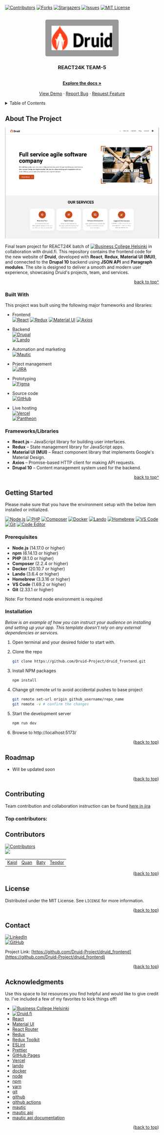 <!-- Improved compatibility of back to top link: See: https://github.com/othneildrew/Best-README-Template/pull/73 -->

<a id="readme-top"></a>

<!-- PROJECT SHIELDS -->
<!--
*** I'm using markdown "reference style" links for readability.
*** Reference links are enclosed in brackets [ ] instead of parentheses ( ).
*** See the bottom of this document for the declaration of the reference variables
*** for contributors-url, forks-url, etc. This is an optional, concise syntax you may use.
*** https://www.markdownguide.org/basic-syntax/#reference-style-links
-->

[![Contributors][contributors-shield]][contributors-url]
[![Forks][forks-shield]][forks-url]
[![Stargazers][stars-shield]][stars-url]
[![Issues][issues-shield]][issues-url]
[![MIT License][license-shield]][license-url]

<!-- PROJECT LOGO -->
<br />
<div align="center">
 <a href="https://github.com/Druid-Project/druid_frontend">
    <img src="https://github.com/Druid-Project/druid_frontend/raw/main/src/assets/img/druid_logo.png"
         alt="Logo"
         width="200"
         height="80"
         style="background-color: #999;padding:20px; border-radius:5px">
</a>


  <h3 align="center">REACT24K TEAM-5</h3>

  <p align="center">
    <br />
    <a href="https://github.com/Druid-Project/druid_frontend"><strong>Explore the docs »</strong></a>
    <br />
    <br />
    <a href="https://github.com/Druid-Project/druid_frontend">View Demo</a>
    ·
    <a href="https://github.com/Druid-Project/druid_frontend/issues/new?labels=bug&template=bug-report---.md">Report Bug</a>
    ·
    <a href="https://github.com/Druid-Project/druid_frontend/issues/new?labels=enhancement&template=feature-request---.md">Request Feature</a>
  </p>
</div>

<!-- TABLE OF CONTENTS -->
<details>
  <summary>Table of Contents</summary>
  <ol>
    <li>
      <a href="#about-the-project">About The Project</a>
      <ul>
        <li><a href="#built-with">Built With</a></li>
      </ul>
    </li>
    <li>
      <a href="#getting-started">Getting Started</a>
      <ul>
        <li><a href="#prerequisites">Prerequisites</a></li>
        <li><a href="#installation">Installation</a></li>
      </ul>
    </li>
    <li><a href="#usage">Usage</a></li>
    <li><a href="#roadmap">Roadmap</a></li>
    <li><a href="#contributing">Contributing</a></li>
    <li><a href="#license">License</a></li>
    <li><a href="#contact">Contact</a></li>
    <li><a href="#acknowledgments">Acknowledgments</a></li>
  </ol>
</details>

<!-- ABOUT THE PROJECT -->

## About The Project

[![druid.fi](https://github.com/Druid-Project/druid_frontend/blob/main/src/assets/img/home_screenshot.png)](https://github.com/Druid-Project/druid_frontend)

Final team project for REACT24K batch of [![Business College Helsinki][BCH]][BCH-url] in collaboration with druid.fi.
This repository contains the frontend code for the new website of **Druid**, developed with **React**, **Redux**, **Material UI (MUI)**, and connected to the **Drupal 10** backend using **JSON API** and **Paragraph modules**. The site is designed to deliver a smooth and modern user experience, showcasing Druid's projects, team, and services.

<p align="right"><a href="#readme-top">back to top^</a></p>

### Built With

This project was built using the following major frameworks and libraries:

- Frontend  
  [![React][React.js]][React-url]
  [![Redux][Redux.js]][Redux-url]
  [![Material UI][MUI.js]][MUI-url]
  [![Axios][Axios.js]][Axios-url]

- Backend  
  [![Drupal][Drupal.org]][Drupal-url]  
  [![Lando][Lando]][Lando-url]

- Automation and marketing  
  [![Mautic][Mautic]][Mautic-url]

- Prject management  
  [![JIRA][JIRA]][JIRA-url]

- Prototyping  
   [![Figma][Figma]][Figma-url]

- Source code  
  [![GitHub][GitHub]][GitHub-url]
- Live hosting  
  [![Vercel][Vercel]][Vercel-url]  
  [![Pantheon][Pantheon]][Pantheon-url]

### Frameworks/Libraries

- **React.js** – JavaScript library for building user interfaces.
- **Redux** – State management library for JavaScript apps.
- **Material UI (MUI)** – React component library that implements Google's Material Design.
- **Axios** – Promise-based HTTP client for making API requests.
- **Drupal 10** – Content management system used for the backend.

<p align="right"><a href="#readme-top">back to top^</a></p>

<!-- GETTING STARTED -->

## Getting Started

Please make sure that you have the environment setup with the below item installed or initialized.

[![Node.js][Node.js]][Node-url]
[![PHP][PHP]][PHP-url]
[![Composer][Composer]][Composer-url]
[![Docker][Docker]][Docker-url]
[![Lando][Lando]][Lando-url]
[![Homebrew][Homebrew]][Homebrew-url]
[![VS Code][VS-Code]][VS-Code-url]
[![Git][Git]][Git-url]
[![Code Editor][Code-Editor]][Code-Editor-url]

### Prerequisites

- **Node.js** (14.17.0 or higher)
- **npm** (6.14.13 or higher)
- **PHP** (8.1.0 or higher)
- **Composer** (2.2.4 or higher)
- **Docker** (20.10.7 or higher)
- **Lando** (3.6.4 or higher)
- **Homebrew** (3.3.16 or higher)
- **VS Code** (1.69.2 or higher)
- **Git** (2.33.1 or higher)

Note: For frontend node environment is required

### Installation

_Below is an example of how you can instruct your audience on installing and setting up your app. This template doesn't rely on any external dependencies or services._

1. Open terminal and your desired folder to start with.
2. Clone the repo
   ```sh
   git clone https://github.com/Druid-Project/druid_frontend.git
   ```
3. Install NPM packages
   ```sh
   npm install
   ```
4. Change git remote url to avoid accidental pushes to base project
   ```sh
   git remote set-url origin github_username/repo_name
   git remote -v # confirm the changes
   ```
5. Start the development server

   ```sh
   npm run dev
   ```

6. Browse to http://localhost:5173/

<p align="right">(<a href="#readme-top">back to top</a>)</p>

<!-- USAGE EXAMPLES -->

<!-- ## Usage -->

<!-- <p align="right">(<a href="#readme-top">back to top</a>)</p> -->

<!-- ROADMAP -->

## Roadmap

- Will be updated soon

<p align="right">(<a href="#readme-top">back to top</a>)</p>

<!-- CONTRIBUTING -->

## Contributing

Team contribution and collaboration instruction can be found [here in jira](https://quanvuong.atlassian.net/wiki/spaces/DWP/pages/262294/Teamwork+and+collaboration)

### Top contributors:

## Contributors

[![Contributors](https://img.shields.io/github/contributors/Druid-Project/druid_frontend?style=flat-square)](https://github.com/Druid-Project/druid_frontend/graphs/contributors)  
<a href="https://github.com/Druid-Project/druid_frontend/graphs/contributors">
<img src="https://contrib.rocks/image?repo=Druid-Project/druid_frontend" />
</a>

|                                         |                                         |                                     |                                     |
| --------------------------------------- | --------------------------------------- | ----------------------------------- | ----------------------------------- |
| [Kajol](https://github.com/the-sankari) | [Quan](https://github.com/quanvuongday) | [Baty](https://github.com/Betty033) | [Teodor](https://github.com/benteo) |

<p align="right">(<a href="#readme-top">back to top</a>)</p>

<!-- LICENSE -->

## License

Distributed under the MIT License. See `LICENSE` for more information.

<p align="right">(<a href="#readme-top">back to top</a>)</p>

<!-- CONTACT -->

## Contact

[![LinkedIn](https://img.shields.io/badge/LinkedIn-blue?style=for-the-badge&logo=linkedin&logoColor=white)](https://www.linkedin.com/in/kajol-sutra-dhar)  
[![GitHub](https://img.shields.io/badge/GitHub-gray?style=for-the-badge&logo=github&logoColor=white)](https://github.com/the-sankari)

Project Link: [https://github.com/Druid-Project/druid_frontend](https://github.com/Druid-Project/druid_frontend)

<p align="right">(<a href="#readme-top">back to top</a>)</p>

<!-- ACKNOWLEDGMENTS -->

## Acknowledgments

Use this space to list resources you find helpful and would like to give credit to. I've included a few of my favorites to kick things off!

- [![Business College Helsinki][BCH]][BCH-url]
- [![Druid.fi][Druid]][Druid-url]
- [React](https://reactjs.org/)
- [Material UI](https://mui.com/)
- [React Router](https://reactrouter.com/)
- [Redux](https://redux.js.org/)
- [Redux Toolkit](https://redux-toolkit.js.org/)
- [ESLint](https://eslint.org/)
- [Prettier](https://prettier.io/)
- [GitHub Pages](https://pages.github.com/)
- [Vercel](https://vercel.com/)
- [lando](https://lando.dev/)
- [docker](https://www.docker.com/)
- [node](https://nodejs.org/en/)
- [npm](https://www.npmjs.com/)
- [yarn](https://yarnpkg.com/)
- [git](https://git-scm.com/)
- [github](https://github.com/)
- [github actions](https://github.com/features/actions)
- [mautic](https://mautic.org/)
- [mautic api](https://mautic.org/api/)
- [mautic api documentation](https://mautic.org/api/docs/)

<p align="right">(<a href="#readme-top">back to top</a>)</p>

<!-- MARKDOWN LINKS & IMAGES -->
<!-- https://www.markdownguide.org/basic-syntax/#reference-style-links -->

[contributors-shield]: https://img.shields.io/github/contributors/Druid-Project/druid_frontend.svg?style=for-the-badge
[contributors-url]: https://github.com/Druid-Project/druid_frontend/graphs/contributors
[forks-shield]: https://img.shields.io/github/forks/Druid-Project/druid_frontend.svg?style=for-the-badge
[forks-url]: https://github.com/Druid-Project/druid_frontend/network/members
[stars-shield]: https://img.shields.io/github/stars/Druid-Project/druid_frontend.svg?style=for-the-badge
[stars-url]: https://github.com/Druid-Project/druid_frontend/stargazers
[issues-shield]: https://img.shields.io/github/issues/Druid-Project/druid_frontend.svg?style=for-the-badge
[issues-url]: https://github.com/Druid-Project/druid_frontend/issues
[license-shield]: https://img.shields.io/github/license/Druid-Project/druid_frontend.svg?style=for-the-badge
[license-url]: https://github.com/Druid-Project/druid_frontend/blob/main/LICENSE
[linkedin-shield]: https://img.shields.io/badge/-LinkedIn-black.svg?style=for-the-badge&logo=linkedin&colorB=0A66C2
[linkedin-url]: https://linkedin.com/in/your-linkedin-username
[React.js]: https://img.shields.io/badge/React-61DAFB?style=flat&logo=react&logoColor=black
[React-url]: https://reactjs.org/
[Redux.js]: https://img.shields.io/badge/Redux-764ABC?style=flat&logo=redux&logoColor=white
[Redux-url]: https://redux.js.org/
[MUI.js]: https://img.shields.io/badge/Material%20UI-007FFF?style=flat&logo=material-ui&logoColor=white
[MUI-url]: https://mui.com/
[Axios.js]: https://img.shields.io/badge/Axios-5A29E5?style=flat&logo=axios&logoColor=white
[Axios-url]: https://axios-http.com/
[Drupal.org]: https://img.shields.io/badge/Drupal-0076A8?style=flat&logo=drupal&logoColor=white
[Drupal-url]: https://www.drupal.org/
[Node.js]: https://img.shields.io/badge/Node.js-339933?style=flat&logo=node.js&logoColor=white
[Node-url]: https://nodejs.org/
[PHP]: https://img.shields.io/badge/PHP-777BB4?style=flat&logo=php&logoColor=white
[PHP-url]: https://www.php.net/
[Composer]: https://img.shields.io/badge/Composer-885630?style=flat&logo=composer&logoColor=white
[Composer-url]: https://getcomposer.org/
[Docker]: https://img.shields.io/badge/Docker-2496ED?style=flat&logo=docker&logoColor=white
[Docker-url]: https://www.docker.com/
[Lando]: https://img.shields.io/badge/Lando-3B6CB7?style=flat&logo=lando&logoColor=white
[Lando-url]: https://lando.dev/
[Homebrew]: https://img.shields.io/badge/Homebrew-FBB040?style=flat&logo=homebrew&logoColor=white
[Homebrew-url]: https://brew.sh/
[VS-Code]: https://img.shields.io/badge/VS%20Code-007ACC?style=flat&logo=visual-studio-code&logoColor=white
[VS-Code-url]: https://code.visualstudio.com/
[Git]: https://img.shields.io/badge/Git-F05032?style=flat&logo=git&logoColor=white
[Git-url]: https://git-scm.com/
[Code-Editor]: https://img.shields.io/badge/Code%20Editor-000000?style=flat&logo=code-editor&logoColor=white
[Code-Editor-url]: https://en.wikipedia.org/wiki/Source_code_editor
[JIRA]: https://img.shields.io/badge/JIRA-0052CC?style=flat&logo=jira&logoColor=white
[JIRA-url]: https://www.atlassian.com/software/jira
[Mautic]: https://img.shields.io/badge/Mautic-5528FF?style=flat&logo=mautic&logoColor=white
[Mautic-url]: https://www.mautic.org/
[Figma]: https://img.shields.io/badge/Figma-F24E1E?style=flat&logo=figma&logoColor=white
[Figma-url]: https://www.figma.com/
[BCH]: https://img.shields.io/badge/Business%20College%20Helsinki-0078D4?style=flat&logo=google-classroom&logoColor=white
[BCH-url]: https://www.bc.fi/
[Druid]: https://img.shields.io/badge/Druid.fi-0078D4?style=flat&logoColor=white&labelColor=0078D4
[Druid-url]: https://www.druid.fi/
[GitHub]: https://img.shields.io/badge/GitHub-181717?style=flat&logo=github&logoColor=white
[GitHub-url]: https://github.com/
[Vercel]: https://img.shields.io/badge/Vercel-000000?style=flat&logo=vercel&logoColor=white
[Vercel-url]: https://vercel.com/
[Pantheon]: https://img.shields.io/badge/Pantheon-FFDC28?style=flat&logo=pantheon&logoColor=000000
[Pantheon-url]: https://pantheon.io/
